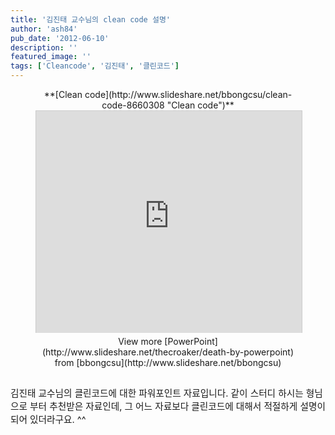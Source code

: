 ```yaml
---
title: '김진태 교수님의 clean code 설명'
author: 'ash84'
pub_date: '2012-06-10'
description: ''
featured_image: ''
tags: ['Cleancode', '김진태', '클린코드']
---
```



<center><div id="__ss_8660308" style="width:425px">**[Clean code](http://www.slideshare.net/bbongcsu/clean-code-8660308 "Clean code")**<iframe allowfullscreen="" frameborder="0" height="355" marginheight="0" marginwidth="0" scrolling="no" src="http://www.slideshare.net/slideshow/embed_code/8660308" style="border:1px solid #CCC;border-width:1px 1px 0" width="425"></iframe><div style="padding:5px 0 12px"> View more [PowerPoint](http://www.slideshare.net/thecroaker/death-by-powerpoint) from [bbongcsu](http://www.slideshare.net/bbongcsu)</div><div style="padding:5px 0 12px"></div></div></center><span style="font-size: 11pt; ">김진태 교수님의 클린코드에 대한 파워포인트 자료입니다. 같이 스터디 하시는 형님으로 부터 추천받은 자료인데, 그 어느 자료보다 클린코드에 대해서 적절하게 설명이 되어 있더라구요. ^^</span>



